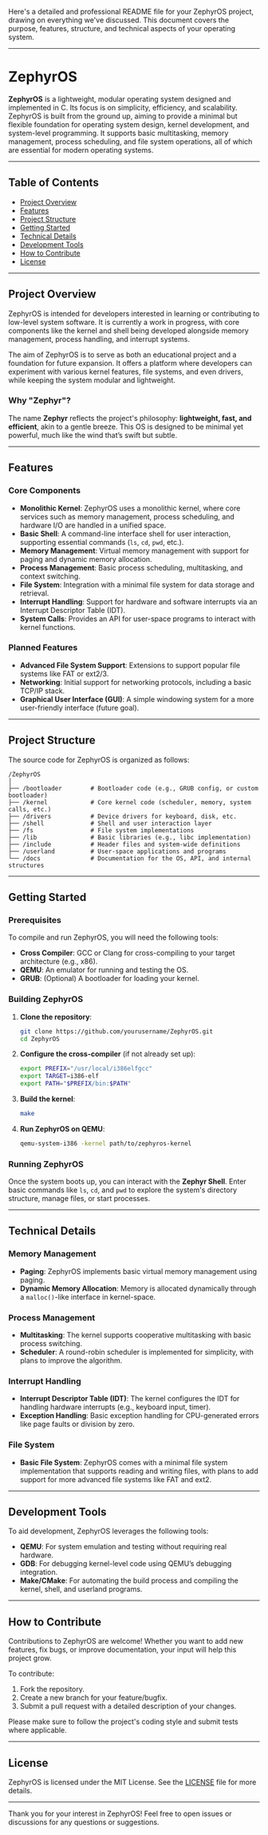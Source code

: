 Here's a detailed and professional README file for your ZephyrOS project, drawing on everything we've discussed. This document covers the purpose, features, structure, and technical aspects of your operating system.

---

# ZephyrOS

**ZephyrOS** is a lightweight, modular operating system designed and implemented in C. Its focus is on simplicity, efficiency, and scalability. ZephyrOS is built from the ground up, aiming to provide a minimal but flexible foundation for operating system design, kernel development, and system-level programming. It supports basic multitasking, memory management, process scheduling, and file system operations, all of which are essential for modern operating systems.

---

## Table of Contents

- [Project Overview](#project-overview)
- [Features](#features)
- [Project Structure](#project-structure)
- [Getting Started](#getting-started)
- [Technical Details](#technical-details)
- [Development Tools](#development-tools)
- [How to Contribute](#how-to-contribute)
- [License](#license)

---

## Project Overview

ZephyrOS is intended for developers interested in learning or contributing to low-level system software. It is currently a work in progress, with core components like the kernel and shell being developed alongside memory management, process handling, and interrupt systems.

The aim of ZephyrOS is to serve as both an educational project and a foundation for future expansion. It offers a platform where developers can experiment with various kernel features, file systems, and even drivers, while keeping the system modular and lightweight.

### Why "Zephyr"?
The name **Zephyr** reflects the project's philosophy: **lightweight, fast, and efficient**, akin to a gentle breeze. This OS is designed to be minimal yet powerful, much like the wind that’s swift but subtle.

---

## Features

### Core Components
- **Monolithic Kernel**: ZephyrOS uses a monolithic kernel, where core services such as memory management, process scheduling, and hardware I/O are handled in a unified space.
- **Basic Shell**: A command-line interface shell for user interaction, supporting essential commands (`ls`, `cd`, `pwd`, etc.).
- **Memory Management**: Virtual memory management with support for paging and dynamic memory allocation.
- **Process Management**: Basic process scheduling, multitasking, and context switching.
- **File System**: Integration with a minimal file system for data storage and retrieval.
- **Interrupt Handling**: Support for hardware and software interrupts via an Interrupt Descriptor Table (IDT).
- **System Calls**: Provides an API for user-space programs to interact with kernel functions.

### Planned Features
- **Advanced File System Support**: Extensions to support popular file systems like FAT or ext2/3.
- **Networking**: Initial support for networking protocols, including a basic TCP/IP stack.
- **Graphical User Interface (GUI)**: A simple windowing system for a more user-friendly interface (future goal).

---

## Project Structure

The source code for ZephyrOS is organized as follows:

```
/ZephyrOS
│
├── /bootloader        # Bootloader code (e.g., GRUB config, or custom bootloader)
├── /kernel            # Core kernel code (scheduler, memory, system calls, etc.)
├── /drivers           # Device drivers for keyboard, disk, etc.
├── /shell             # Shell and user interaction layer
├── /fs                # File system implementations
├── /lib               # Basic libraries (e.g., libc implementation)
├── /include           # Header files and system-wide definitions
├── /userland          # User-space applications and programs
└── /docs              # Documentation for the OS, API, and internal structures
```

---

## Getting Started

### Prerequisites
To compile and run ZephyrOS, you will need the following tools:
- **Cross Compiler**: GCC or Clang for cross-compiling to your target architecture (e.g., x86).
- **QEMU**: An emulator for running and testing the OS.
- **GRUB**: (Optional) A bootloader for loading your kernel.

### Building ZephyrOS

1. **Clone the repository**:
   ```bash
   git clone https://github.com/yourusername/ZephyrOS.git
   cd ZephyrOS
   ```

2. **Configure the cross-compiler** (if not already set up):
   ```bash
   export PREFIX="/usr/local/i386elfgcc"
   export TARGET=i386-elf
   export PATH="$PREFIX/bin:$PATH"
   ```

3. **Build the kernel**:
   ```bash
   make
   ```

4. **Run ZephyrOS on QEMU**:
   ```bash
   qemu-system-i386 -kernel path/to/zephyros-kernel
   ```

### Running ZephyrOS
Once the system boots up, you can interact with the **Zephyr Shell**. Enter basic commands like `ls`, `cd`, and `pwd` to explore the system's directory structure, manage files, or start processes.

---

## Technical Details

### Memory Management
- **Paging**: ZephyrOS implements basic virtual memory management using paging.
- **Dynamic Memory Allocation**: Memory is allocated dynamically through a `malloc()`-like interface in kernel-space.

### Process Management
- **Multitasking**: The kernel supports cooperative multitasking with basic process switching.
- **Scheduler**: A round-robin scheduler is implemented for simplicity, with plans to improve the algorithm.

### Interrupt Handling
- **Interrupt Descriptor Table (IDT)**: The kernel configures the IDT for handling hardware interrupts (e.g., keyboard input, timer).
- **Exception Handling**: Basic exception handling for CPU-generated errors like page faults or division by zero.

### File System
- **Basic File System**: ZephyrOS comes with a minimal file system implementation that supports reading and writing files, with plans to add support for more advanced file systems like FAT and ext2.

---

## Development Tools

To aid development, ZephyrOS leverages the following tools:
- **QEMU**: For system emulation and testing without requiring real hardware.
- **GDB**: For debugging kernel-level code using QEMU’s debugging integration.
- **Make/CMake**: For automating the build process and compiling the kernel, shell, and userland programs.

---

## How to Contribute

Contributions to ZephyrOS are welcome! Whether you want to add new features, fix bugs, or improve documentation, your input will help this project grow.

To contribute:
1. Fork the repository.
2. Create a new branch for your feature/bugfix.
3. Submit a pull request with a detailed description of your changes.

Please make sure to follow the project's coding style and submit tests where applicable.

---

## License

ZephyrOS is licensed under the MIT License. See the [LICENSE](LICENSE) file for more details.

---

Thank you for your interest in ZephyrOS! Feel free to open issues or discussions for any questions or suggestions.
